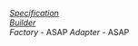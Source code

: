 [*Specification*](https://github.com/FeridAksahin/DesignPattern/tree/main/SpecificationPattern) <br>
[*Builder*](https://github.com/FeridAksahin/DesignPattern/tree/main/BuilderPattern) <BR>
*Factory* - ASAP
*Adapter* - ASAP
